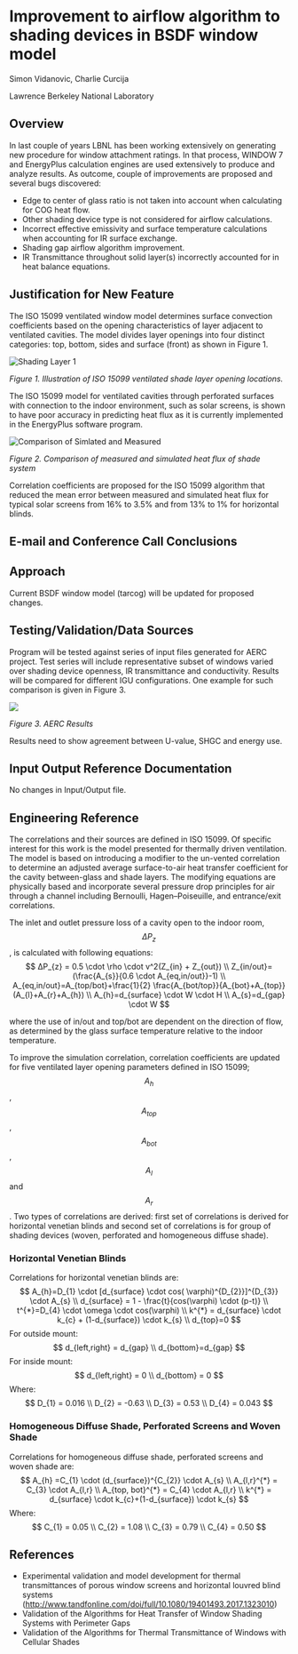 # Improvement to airflow algorithm to shading devices in BSDF window model

Simon Vidanovic, Charlie Curcija

Lawrence Berkeley National Laboratory

## Overview

In last couple of years LBNL has been working extensively on generating new procedure for window attachment ratings. In that process, WINDOW 7 and EnergyPlus calculation engines are used extensively to produce and analyze results. As outcome, couple of improvements are proposed and several bugs discovered:

- Edge to center of glass ratio is not taken into account when calculating for COG heat flow.
- Other shading device type is not considered for airflow calculations.
- Incorrect effective emissivity and surface temperature calculations when accounting for IR surface exchange.
- Shading gap airflow algorithm improvement.
- IR Transmittance throughout solid layer(s) incorrectly accounted for in heat balance equations.

## Justification for New Feature

The ISO 15099 ventilated window model determines surface convection coefficients based on the opening characteristics of layer adjacent to ventilated cavities. The model divides layer openings into four distinct categories: top, bottom, sides and surface (front) as shown in Figure 1.

![Shading Layer 1](AERC_Figures/Shading_Layer_1-small.png)

*Figure 1. Illustration of ISO 15099 ventilated shade layer opening locations.*

The ISO 15099 model for ventilated cavities through perforated surfaces with connection to the indoor environment, such as solar screens, is shown to have poor accuracy in predicting heat flux as it is currently implemented in the EnergyPlus software program.

![Comparison of Simlated and Measured](AERC_Figures/Comparison_of_Simlated_and_Measured.jpeg)

*Figure 2. Comparison of measured and simulated heat flux of shade system*

Correlation coefficients are proposed for the ISO 15099 algorithm that reduced the mean error between measured and simulated heat flux for typical solar screens from 16% to 3.5% and from 13% to 1% for horizontal blinds.

## E-mail and Conference Call Conclusions

## Approach

Current BSDF window model (tarcog) will be updated for proposed changes.

## Testing/Validation/Data Sources

Program will be tested against series of input files generated for AERC project. Test series will include representative subset of windows varied over shading device openness, IR transmittance and conductivity. Results will be compared for different IGU configurations. One example for such comparison is given in Figure 3.

![](AERC_Figures/AERC_Results.png)

*Figure 3. AERC Results*

Results need to show agreement between U-value, SHGC and energy use.

## Input Output Reference Documentation

No changes in Input/Output file.

## Engineering Reference

The correlations and their sources are defined in ISO 15099. Of specific interest for this work is the model presented for thermally driven ventilation. The model is based on introducing a modifier to the un-vented correlation to determine an adjusted average surface-to-air heat transfer coefficient for the cavity between-glass and shade layers. The modifying equations are physically based and incorporate several pressure drop principles for air through a channel including Bernoulli, Hagen–Poiseuille, and entrance/exit correlations.

The inlet and outlet pressure loss of a cavity open to the indoor room, $$ΔP_{z}$$, is calculated with following equations:
$$
ΔP_{z} = 0.5 \cdot \rho \cdot v^2(Z_{in} + Z_{out}) \\
Z_{in/out}=(\frac{A_{s}}{0.6 \cdot A_{eq,in/out}}-1) \\
A_{eq,in/out}=A_{top/bot}+\frac{1}{2} \frac{A_{bot/top}}{A_{bot}+A_{top}} (A_{l}+A_{r}+A_{h}) \\
A_{h}=d_{surface} \cdot W \cdot H \\
A_{s}=d_{gap} \cdot W
$$

where the use of in/out and top/bot are dependent on the direction of flow, as determined by the glass surface temperature relative to the indoor temperature.

To improve the simulation correlation, correlation coefficients are updated for five ventilated layer opening parameters defined in ISO 15099; $$A_{h}$$, $$A_{top}$$, $$A_{bot}$$, $$A_{l}$$ and $$A_{r}$$. Two types of correlations are derived: first set of correlations is derived for horizontal venetian blinds and second set of correlations is for group of shading devices (woven, perforated and homogeneous diffuse shade).

### Horizontal Venetian Blinds

Correlations for horizontal venetian blinds are:
$$
A_{h}=D_{1} \cdot [d_{surface} \cdot cos( \varphi)^{D_{2}}]^{D_{3}} \cdot A_{s} \\
d_{surface} = 1 - \frac{t}{cos(\varphi) \cdot (p-t)} \\
t^{*}=D_{4} \cdot \omega \cdot cos(\varphi) \\
k^{*} = d_{surface} \cdot k_{c} + (1-d_{surface}) \cdot k_{s} \\
d_{top}=0
$$
For outside mount:
$$
d_{left,right} = d_{gap} \\
d_{bottom}=d_{gap}
$$
For inside mount:
$$
d_{left,right} = 0 \\
d_{bottom} = 0
$$
Where:
$$
D_{1} = 0.016 \\
D_{2} = -0.63 \\
D_{3} = 0.53 \\
D_{4} = 0.043
$$

### Homogeneous Diffuse Shade, Perforated Screens and Woven Shade

Correlations for homogeneous diffuse shade, perforated screens and woven shade are:
$$
A_{h} =C_{1} \cdot (d_{surface})^{C_{2}} \cdot A_{s} \\
A_{l,r}^{*} = C_{3} \cdot A_{l,r} \\
A_{top, bot}^{*} = C_{4} \cdot A_{l,r} \\
k^{*} = d_{surface} \cdot k_{c}+(1-d_{surface}) \cdot k_{s}
$$
Where:
$$
C_{1} = 0.05 \\
C_{2} = 1.08 \\
C_{3} = 0.79 \\
C_{4} = 0.50
$$

## References

- Experimental validation and model development for thermal transmittances of porous window screens and horizontal louvred blind systems (http://www.tandfonline.com/doi/full/10.1080/19401493.2017.1323010)
- Validation of the Algorithms for Heat Transfer of Window Shading Systems with Perimeter Gaps
- Validation of the Algorithms for Thermal Transmittance of Windows with Cellular Shades
